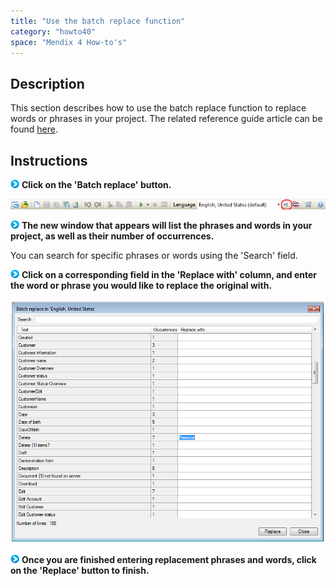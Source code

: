 ```yaml
---
title: "Use the batch replace function"
category: "howto40"
space: "Mendix 4 How-to's"
---
```

## Description

This section describes how to use the batch replace function to replace words or phrases in your project. The related reference guide article can be found [here](https://world.mendix.com/pages/releaseview.action?pageId=10092591).

## Instructions

![](attachments/819203/917932.png) **Click on the 'Batch replace' button.**

![](attachments/2621629/2752999.png)

![](attachments/819203/917932.png) **The new window that appears will list the phrases and words in your project, as well as their number of occurrences.**

You can search for specific phrases or words using the 'Search' field.

![](attachments/819203/917932.png) **Click on a corresponding field in the 'Replace with' column, and enter the word or phrase you would like to replace the original with.**

![](attachments/2621629/2752969.png)

![](attachments/819203/917932.png) **Once you are finished entering replacement phrases and words, click on the 'Replace' button to finish.**


